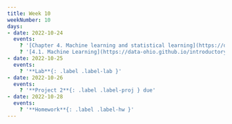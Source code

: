```yaml
---
title: Week 10
weekNumber: 10
days:
- date: 2022-10-24
  events:
    ? '[Chapter 4. Machine learning and statistical learning](https://data-ohio.github.io/introductory-data-science/4/4_learning.html)'
    ? '[4.1. Machine Learning](https://data-ohio.github.io/introductory-data-science/4/1/4_1_machine.html)'
- date: 2022-10-25
  events:
    ? '**Lab**{: .label .label-lab }'
- date: 2022-10-26
  events:
    ? '**Project 2**{: .label .label-proj } due'
- date: 2022-10-28
  events:
    ? '**Homework**{: .label .label-hw }'
---
```


